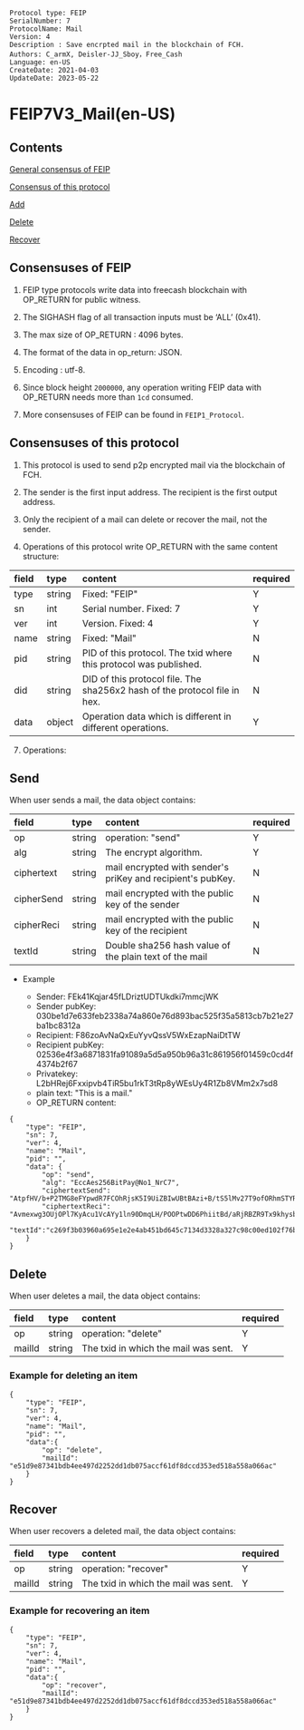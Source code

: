 ```
Protocol type: FEIP
SerialNumber: 7
ProtocolName: Mail
Version: 4
Description : Save encrpted mail in the blockchain of FCH.
Authors: C_armX, Deisler-JJ_Sboy，Free_Cash
Language: en-US
CreateDate: 2021-04-03
UpdateDate: 2023-05-22
```

# FEIP7V3_Mail(en-US)

## Contents

[General consensus of FEIP](#general-consensus-of-feip)

[Consensus of this protocol](#consensus-of-this-protocol)

[Add](#send)

[Delete](#delete)

[Recover](#recover)

## Consensuses of FEIP

1. FEIP type protocols write data into freecash blockchain with OP_RETURN for public witness.

2. The SIGHASH flag of all transaction inputs must be ‘ALL’ (0x41).

3. The max size of OP_RETURN : 4096 bytes.

4. The format of the data in op_return: JSON.

5. Encoding : utf-8.

6. Since block height `2000000`, any operation writing FEIP data with OP_RETURN needs more than `1cd` consumed.

7. More consensuses of FEIP can be found in `FEIP1_Protocol`.

## Consensuses of this protocol

1. This protocol is used to send p2p encrypted mail via the blockchain of FCH.

2. The sender is the first input address. The recipient is the first output address.

3. Only the recipient of a mail can delete or recover the mail, not the sender.

4. Operations of this protocol write OP_RETURN with the same content structure:

|field|type|content|required|
|:----|:----|:----|:----|
|type|string|Fixed: "FEIP"|Y|
|sn|int|Serial number. Fixed: 7|Y|
|ver|int|Version. Fixed: 4|Y|
|name|string|Fixed: "Mail"|N|
|pid|string|PID of this protocol. The txid where this protocol was published.|N|
|did|string|DID of this protocol file. The sha256x2 hash of the protocol file in hex.|N|
|data|object|Operation data which is different in different operations. |Y|

7. Operations:

## Send

When user sends a mail, the data object contains:

| field         | type   | content                                                     | required |
|:--------------|:-------|:------------------------------------------------------------|:---------|
| op            | string | operation: "send"                                           | Y        |
| alg           | string | The encrypt algorithm.                                      | Y        |
| ciphertext    | string | mail encrypted with sender's priKey and recipient's pubKey. | N        |
| cipherSend| string | mail encrypted with the public key of the sender            | N        |
| cipherReci| string | mail encrypted with the public key of the recipient         | N        |
| textId        | string | Double sha256 hash value of the plain text of the mail      | N        |

* Example

	- Sender: FEk41Kqjar45fLDriztUDTUkdki7mmcjWK
	- Sender pubKey: 030be1d7e633feb2338a74a860e76d893bac525f35a5813cb7b21e27ba1bc8312a
	- Recipient: F86zoAvNaQxEuYyvQssV5WxEzapNaiDtTW
	- Recipient pubKey: 02536e4f3a6871831fa91089a5d5a950b96a31c861956f01459c0cd4f4374b2f67
	- Privatekey: L2bHRej6Fxxipvb4TiR5bu1rkT3tRp8yWEsUy4R1Zb8VMm2x7sd8
	- plain text: "This is a mail."
	- OP_RETURN content:

```
{
	"type": "FEIP",
	"sn": 7,
	"ver": 4,
	"name": "Mail",
	"pid": "",
	"data": {
		"op": "send",
		"alg": "EccAes256BitPay@No1_NrC7",
		"ciphertextSend": "AtpfHV/b+P2TMG8eFYpwdR7FCOhRjsK5I9UiZBIwUBtBAzi+B/tS5lMv27T9ofORhmSTYRYEfMIaffEwkwtfgEdormE5u4YKnBf001bWPeIQIXEz8HAj7XVt1rYLciJPdQ==",
		"ciphertextReci": "Avmexwg3OUjOPl7KyAcu1VcAYy1ln90DmqLH/POOPtwDD6PhiitBd/aRjRBZR9Tx9khysbQLHXKFL4BJ6Af0J6iKiDLZXOfvlzdXNM+TzADj0ryOsX9vtVXPsiljS6PjFg==";
		"textId":"c269f3b03960a695e1e2e4ab451bd645c7134d3328a327c98c00ed102f76b451"
	}
}
```

## Delete

When user deletes a mail, the data object contains:

|field|type|content|required|
|:----|:----|:----|:----|
|op|string|operation: "delete"|Y|
|mailId|string|The txid in which the mail was sent.|Y|


### Example for deleting an item
```
{
    "type": "FEIP",
    "sn": 7,
    "ver": 4,
    "name": "Mail",
    "pid": "",
    "data":{
        "op": "delete",
        "mailId": "e51d9e87341bdb4ee497d2252dd1db075accf61df8dccd353ed518a558a066ac"
    }
}
```

## Recover

When user recovers a deleted mail, the data object contains:

|field|type|content|required|
|:----|:----|:----|:----|
|op|string|operation: "recover"|Y|
|mailId|string|The txid in which the mail was sent.|Y|

### Example for recovering an item
```
{
    "type": "FEIP",
    "sn": 7,
    "ver": 4,
    "name": "Mail",
    "pid": "",
    "data":{
        "op": "recover",
        "mailId": "e51d9e87341bdb4ee497d2252dd1db075accf61df8dccd353ed518a558a066ac"
    }
}
```
